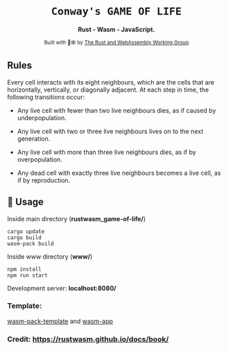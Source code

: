 <div align="center">
  <h1><code>Conway's GAME OF LIFE</code></h1>

  <strong>Rust - Wasm - JavaScript.</strong>

  <sub>Built with 🦀🕸 by <a href="https://rustwasm.github.io/">The Rust and WebAssembly Working Group</a></sub>
</div>

## Rules
Every cell interacts with its eight neighbours, which are the cells that are horizontally, vertically, or diagonally adjacent. At each step in time, the following transitions occur:
- Any live cell with fewer than two live neighbours dies, as if caused by underpopulation.

- Any live cell with two or three live neighbours lives on to the next generation.

- Any live cell with more than three live neighbours dies, as if by overpopulation.

- Any dead cell with exactly three live neighbours becomes a live cell, as if by reproduction.


## 🚴 Usage

Inside main directory (**rustwasm_game-of-life/**)
```
cargo update
cargo build
wasm-pack build
```

Inside www directory (**www/**)
```
npm install
npm run start
```
Development server: **localhost:8080/**

### Template: 
[wasm-pack-template](https://github.com/rustwasm/wasm-pack-template)
and
[wasm-app](https://github.com/rustwasm/create-wasm-app)


### Credit: https://rustwasm.github.io/docs/book/


